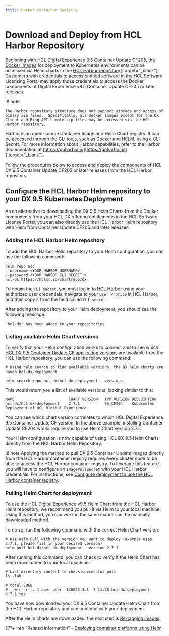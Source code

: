 ```yaml
---
title: Harbor Container Registry
---
```


# Download and Deploy from HCL Harbor Repository

Beginning with HCL Digital Experience 9.5 Container Update CF205, the [Docker images](../../deployment/install/docker/index.md) for deployment to Kubernetes environments can be accessed via Helm charts in the [HCL Harbor repository](https://hclcr.io/account/sign-in?redirect_url=/harbor/projects){:target="_blank"}. Customers with credentials to access entitled software in the HCL Software Licensing Portal may apply those credentials to access the Docker components of Digital Experience v9.5 Container Update CF205 or later releases. 

!!! note

    The Harbor repository structure does not support storage and access of binary zip files.  Specifically, all Docker images except for the DX Client and Ring API sample zip files may be accessed via the HCL Harbor repository. 
    
Harbor is an open-source Container Image and Helm Chart registry.  It can be accessed through the  CLI tools, such as Docker and HELM, using a CLI Secret. For more information about Harbor capabilities, refer to the Harbor documentation at [https://goharbor.io](https://goharbor.io){:target="_blank"}.

Follow the procedures below to access and deploy the components of HCL DX 9.5 Container Update CF205 or later releases from the HCL Harbor repository. 

## Configure the HCL Harbor Helm repository to your DX 9.5 Kubernetes Deployment

As an alternative to downloading the DX 9.5 Helm Charts from the Docker components from your HCL DX offering entitlements in the HCL Software License Portal, you can also directly use the HCL Harbor Helm repository with Helm from Container Update CF205 and later releases.

### Adding the HCL Harbor Helm repository

To add the HCL Harbor Helm repository to your Helm configuration, you can use the following command:

```
helm repo add 
--username <YOUR_HARBOR_USERNAME> 
--password <YOUR_HARBOR_CLI_SECRET_> 
hcl-dx https://hclcr.io/chartrepo/dx
```

To obtain the `CLI secret`, you must log in to [HCL Harbor](https://hclcr.io/) using your authorized user credentials, navigate to your `User Profile` in HCL Harbor, and then copy it from the field called `CLI secret`.

After adding the repository to your Helm deployment, you should see the following message:

```
"hcl-dx" has been added to your repositories
```

### Listing available Helm Chart versions

To verify that your Helm configuration works to connect and to see which [HCL DX 9.5 Container Update CF application versions](../../deployment/install/docker/index.md) are available from the HCL Harbor repository, you can use the following command:

```
# Using helm search to find available versions, the DX helm charts are named hcl-dx-deployment
    
helm search repo hcl-dx/hcl-dx-deployment --versions
```

This would return you a list of available versions, looking similar to this:

```
NAME                        CHART VERSION   APP VERSION DESCRIPTION                                    
hcl-dx/hcl-dx-deployment    2.7.1           95_CF204    Kubernetes Deployment of HCL Digital Experience
```

You can see which chart version correlates to which HCL Digital Experience 9.5 Container Update CF version. In the above example, installing Container Update CF204 would require you to use Helm Chart version 2.7.1.

Your Helm configuration is now capable of using HCL DX 9.5 Helm Charts directly from the HCL Harbor Helm Repository.

!!! note
    Applying the method to pull DX 9.5 Container Update images directly from the HCL Harbor container registry requires every cluster node to be able to access the HCL Harbor container registry. To leverage this feature, you will have to configure an `ImagePullSecret` with your HCL Harbor credentials. For instructions, see [Configure deployment to use the HCL Harbor container registry](../../deployment/install/container/helm_deployment/preparation/optional_tasks/optional_imagepullsecrets.md#configure-deployment-to-use-the-hcl-harbor-container-registry).

### Pulling Helm Chart for deployment

To use the HCL Digital Experience v9.5 Helm Chart from the HCL Harbor Helm repository, we recommend you pull it via Helm to your local machine. Using this method, you can work in the same manner as the manually downloaded method.

To do so, run the following command with the correct Helm Chart version:

```
# Use Helm Pull with the version you want to deploy (example uses 2.7.1, please fill in your desired version)
helm pull hcl-dx/hcl-dx-deployment --version 2.7.1
```

After running this command, you can check to verify if the Helm Chart has been downloaded to your local machine:

```
# List directory content to check successful pull
ls -lah 

# total 8868
# -rw-r--r--. 1 user user  136052 Jul  7 11:28 hcl-dx-deployment-2.7.1.tgz
```

You have now downloaded your DX 9.5 Container Update Helm Chart from the HCL Harbor repository and can continue with your deployment. 

After the Helm charts are downloaded, the next step is [Re-tagging images](../../deployment/install/container/helm_deployment/preparation/mandatory_tasks/prepare_load_images.md#re-tag-images).

???+ info "Related information"
    -   [Deploying container platforms using Helm](../../deployment/install/container/helm_deployment/overview.md)
